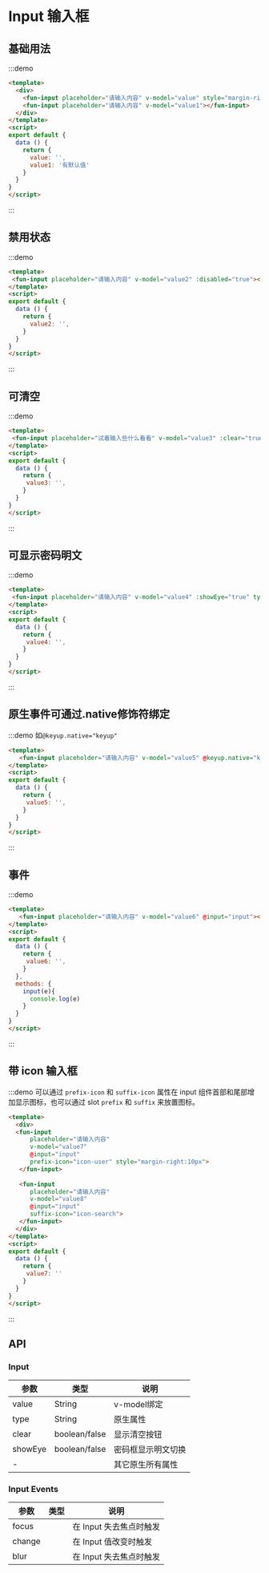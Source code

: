 <!-- Created by 337547038 on 2018/8/27 0027. -->
<script>
export default {
  data () {
    return {
      value:'',
      value1:'有默认值',
      value2:'',
      value3:'',
      value4:'',
      value5:'',
      value6:'',
      value7:'',
      value8:'',
      value9:'',
      value10:''
    }
  },
  components: {},
  methods: {
    keyup(){
     console.log('fff')
    },
    input(e){
    console.log(e)
    }
  }
}
</script>

# Input 输入框

## 基础用法
:::demo 
```html
<template>
  <div>
    <fun-input placeholder="请输入内容" v-model="value" style="margin-right:10px"></fun-input>
    <fun-input placeholder="请输入内容" v-model="value1"></fun-input>
  </div>
</template>
<script>
export default {
  data () {
    return {
      value: '',
      value1: '有默认值'
    }
  }
}
</script>

```
:::

## 禁用状态

:::demo 
```html
<template>
 <fun-input placeholder="请输入内容" v-model="value2" :disabled="true"></fun-input>
</template>
<script>
export default {
  data () {
    return {
      value2: '',
    }
  }
}
</script>
```
:::

## 可清空

:::demo 
```html
<template>
 <fun-input placeholder="试着输入些什么看看" v-model="value3" :clear="true"></fun-input>
</template>
<script>
export default {
  data () {
    return {
     value3: '',
    }
  }
}
</script>
```
:::

## 可显示密码明文

:::demo 
```html
<template>
 <fun-input placeholder="请输入内容" v-model="value4" :showEye="true" type="password"></fun-input>
</template>
<script>
export default {
  data () {
    return {
     value4: '',
    }
  }
}
</script>
```
:::

## 原生事件可通过.native修饰符绑定

:::demo 如`@keyup.native="keyup"`
```html
<template>
   <fun-input placeholder="请输入内容" v-model="value5" @keyup.native="keyup"></fun-input>
</template>
<script>
export default {
  data () {
    return {
     value5: '',
    }
  }
}
</script>
```
:::

## 事件

:::demo 
```html
<template>
   <fun-input placeholder="请输入内容" v-model="value6" @input="input"></fun-input>
</template>
<script>
export default {
  data () {
    return {
     value6: '',
    }
  },
  methods: {
    input(e){
      console.log(e)
    }
  }
}
</script>
```
:::


## 带 icon 输入框

:::demo 可以通过 `prefix-icon` 和 `suffix-icon` 属性在 input 组件首部和尾部增加显示图标，也可以通过 slot `prefix` 和 `suffix` 来放置图标。
```html
<template>
  <div>
  <fun-input 
      placeholder="请输入内容" 
      v-model="value7" 
      @input="input"
      prefix-icon="icon-user" style="margin-right:10px">
   </fun-input>
 
   <fun-input 
      placeholder="请输入内容" 
      v-model="value8"
      @input="input"
      suffix-icon="icon-search">
   </fun-input>
  </div>
</template>
<script>
export default {
  data () {
    return {
     value7: ''
    }
  }
}
</script>
```
:::

## API
### Input
|参数|类型|说明|
|-|-|-|
|value          | String         |v-model绑定|
|type           | String         |原生属性|
|clear          | boolean/false  |显示清空按钮|
|showEye        | boolean/false  |密码框显示明文切换|
|-              |                |其它原生所有属性|
### Input Events
|参数|类型|说明|
|-|-|-|
|focus          |               |在 Input 失去焦点时触发|
|change         |               |在 Input 值改变时触发|
|blur           |               |在 Input 失去焦点时触发|
